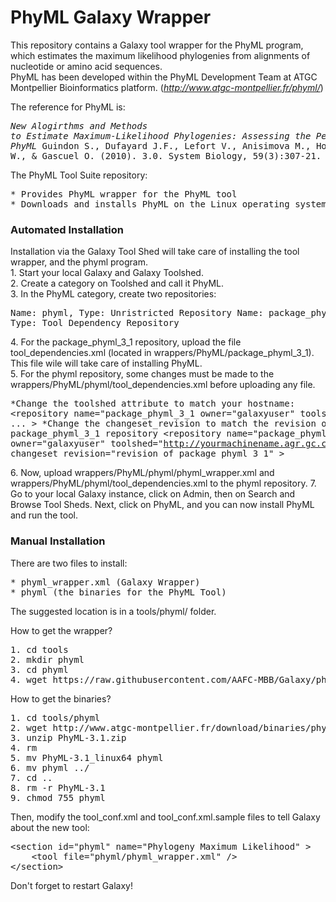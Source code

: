 # **PhyML Galaxy Wrapper** <br>
This repository contains a Galaxy tool wrapper for the PhyML program, which estimates the maximum likelihood phylogenies from alignments of nucleotide or amino acid sequences. <br>
PhyML has been developed within the PhyML Development Team at ATGC Montpellier Bioinformatics platform. (*http://www.atgc-montpellier.fr/phyml/*)

The reference for PhyML is: <br>
	<pre>*New Alogirthms and Methods to Estimate Maximum-Likelihood Phylogenies: Assessing the Performance of PhyML* 
Guindon S., Dufayard J.F., Lefort V., Anisimova M., Hordijk W., & Gascuel O. (2010). 3.0. 
System Biology, 59(3):307-21. </pre>

The PhyML Tool Suite repository: <br>
<pre>* Provides PhyML wrapper for the PhyML tool 
* Downloads and installs PhyML on the Linux operating system  </pre>


### **Automated Installation** <br>
Installation via the Galaxy Tool Shed will take care of installing the tool wrapper, and the phyml program. <br>
	1. Start your local Galaxy and Galaxy Toolshed. <br>
	2. Create a category on Toolshed and call it PhyML. <br>
	3. In the PhyML category, create two repositories: <br>
		<pre>Name: phyml, Type: Unristricted Repository 
Name: package_phyml_3_1, Type: Tool Dependency Repository </pre>

</pre>	4. For the package_phyml_3_1 repository, upload the file tool_dependencies.xml (located in wrappers/PhyML/package_phyml_3_1). This file wile will take care of installing PhyML. <br>
	5. For the phyml repository, some changes must be made to the wrappers/PhyML/phyml/tool_dependencies.xml before uploading any file. <br>
	<pre>*Change the toolshed attribute to match your hostname: 
		&lt;repository name="package_phyml_3_1 owner="galaxyuser" toolshed="http://yourmachinename.agr.gc.ca:9009"  ... >
*Change the changeset_revision to match the revision of the package_phyml_3_1 repository
		&lt;repository name="package_phyml_3_1 owner="galaxyuser" toolshed="http://yourmachinename.agr.gc.ca:9009" changeset_revision="revision of package_phyml_3_1" > </pre>

</pre>  6. Now, upload wrappers/PhyML/phyml/phyml_wrapper.xml and wrappers/PhyML/phyml/tool_dependencies.xml to the phyml repository.
	7. Go to your local Galaxy instance, click on Admin, then on Search and Browse Tool Sheds. Next, click on PhyML, and you can now install PhyML and run the tool.

### **Manual Installation**
There are two files to install: 
<pre>* phyml_wrapper.xml (Galaxy Wrapper)
* phyml (the binaries for the PhyML Tool) </pre>

The suggested location is in a tools/phyml/ folder. 

How to get the wrapper?
<pre>1. cd tools
2. mkdir phyml
3. cd phyml
4. wget https://raw.githubusercontent.com/AAFC-MBB/Galaxy/phyml/wrappers/PhyML/phyml/phyml_wrapper.xml </pre>

How to get the binaries?
<pre>1. cd tools/phyml
2. wget http://www.atgc-montpellier.fr/download/binaries/phyml/PhyML-3.1.zip
3. unzip PhyML-3.1.zip
4. rm <all the files in PhyML-3.1 except PhyML-3.1_linux64>
5. mv PhyML-3.1_linux64 phyml
6. mv phyml ../ 
7. cd ..
8. rm -r PhyML-3.1
9. chmod 755 phyml </pre>

Then, modify the tool_conf.xml and tool_conf.xml.sample files to tell Galaxy about the new tool:
<pre>&lt;section id="phyml" name="Phylogeny Maximum Likelihood" >
    &lt;tool file="phyml/phyml_wrapper.xml" />
&lt;/section> </pre>

Don't forget to restart Galaxy!

